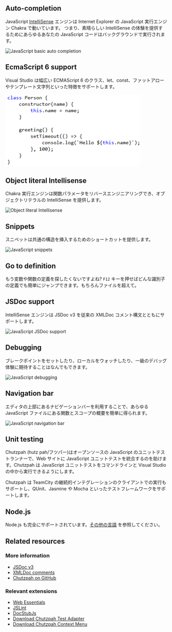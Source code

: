 <properties
			pageTitle="JavaScript"
			_description="The JavaScript editor in Visual Studio supports EcmaScript 6 and has the most advanced IntelliSense engine on the market."
			description="Visual Studio の JavaScript エディタは ECMAScript 6 をサポートし、世の中でもっとも進んだ IntelliSense エンジンを備えます。"
			slug="javascript"
			order="300"
			keywords="javascript, jscript, script, dhtml, es3, es5, es6"
/>

## Auto-completion
<!--
The JavaScript [IntelliSense](http://go.microsoft.com/fwlink/?LinkId=532997) engine is powered by Internet Explorer's JavaScript execution engine, Chakra. That means that all your JavaScript code is executed in the background to provide the ultimate IntelliSense experience.
-->

JavaScript [IntelliSense](http://go.microsoft.com/fwlink/?LinkId=532997) エンジンは Internet Explorer の JavaScript 実行エンジン Chakra で動いています。
つまり、素晴らしい IntelliSense の体験を提供するためにあらゆるあなたの JavaScript コードはバックグラウンドで実行されます。

![JavaScript basic auto completion](_assets/javascript-basic-auto-completion.gif)

## EcmaScript 6 support
<!--
Visual Studio supports a broad set of EcmaScript 6 features including classes, let, const, fat arrows and template strings.
-->

Visual Studio は幅広い ECMAScript 6 のクラス、let、const、ファットアローやテンプレート文字列といった特徴をサポートします。

![EcmaScript 6 support](_assets/javascript-es6.png)

## Object literal Intellisense
<!--
The Chakra execution engine is capable of reverse engineering function parameters to provide object literal Intellisense.
-->

Chakra 実行エンジンは関数パラメータをリバースエンジニアリングでき、オブジェクトリテラルの IntelliSense を提供します。

![Object literal Intellisense](_assets/javascript-object-literal-intellisense.gif)

## Snippets
<!--
Snippets provide a shortcut for inserting common structures.
-->

スニペットは共通の構造を挿入するためのショートカットを提供します。

![JavaScript snippets](_assets/javascript-snippets.gif)

## Go to definition
<!--
Ever needed to find the definition of a variable or function? By pressing `F12` you can easily jump to the definition of any identifier - even across files.
-->

もう変数や関数の定義を探したくないですよね? `F12` キーを押せばどんな識別子の定義でも簡単にジャンプできます。もちろんファイルを超えて。

## JSDoc support
<!--
The IntelliSense engine supports JSDoc v3 as well as the older XMLDoc comment syntax.
-->

IntelliSense エンジンは JSDoc v3 を従来の XMLDoc コメント構文とともにサポートします。

![JavaScript JSDoc support](_assets/javascript-jsdoc.gif)

## Debugging
<!--
Set breakpoints, watch locals, and do everything else you would expect from a first-class debugging experience.
-->
ブレークポイントをセットしたり、ローカルをウォッチしたり、一級のデバッグ体験に期待することはなんでもできます。

![JavaScript debugging](_assets/javascript-debugging.gif)

## Navigation bar
<!--
Easily get an overview of the functions and scopes in any JavaScript file by using the navigation bar at the top of the editor.
-->

エディタの上部にあるナビゲーションバーを利用することで、あらゆる JavaScript ファイルにある関数とスコープの概要を簡単に得られます。

![JavaScript navigation bar](_assets/javascript-navigation-bar.gif)

## Unit testing
<!--
Chutzpah (hutz·pah) is an open source JavaScript unit test runner which helps you integrate JavaScript unit testing into your website. It enables you to run JavaScript unit tests from the command line and from inside of Visual Studio.
-->

Chutzpah (hutz pah/フツパー)はオープンソースの JavaScript のユニットテストランナーで、Web サイトに JavaScript ユニットテストを統合するのを助けます。Chutzpah は JavaScript ユニットテストをコマンドラインと Visual Studio の中から実行できるようにします。

<!--
Chutzpah also supports running in the TeamCity continuous integration client, and it supports the QUnit, Jasmine, and Mocha testing frameworks.
-->

Chutzpah は TeamCity の継続的インテグレーションのクライアントでの実行もサポートし、QUnit、Jasmine や Mocha といったテストフレームワークをサポートします。

## Node.js
<!--
Node.js is fully supported. See [other languages](/languages/other/#node.js)
-->

Node.js も完全にサポートされています。[その他の言語](/languages/other/#node.js) を参照してください。

<aside role="complementary">

## Related resources

<section>

### More information

- [JSDoc v3](http://usejsdoc.org/)
- [XMLDoc comments](https://msdn.microsoft.com/en-us/library/bb514138.aspx)
- [Chutzpah on GitHub](https://github.com/mmanela/chutzpah/)
</section>

<section>

### Relevant extensions

- [Web Essentials](https://visualstudiogallery.msdn.microsoft.com/ee6e6d8c-c837-41fb-886a-6b50ae2d06a2)
- [JSLint](https://visualstudiogallery.msdn.microsoft.com/ede12aa8-0f80-4e6f-b15c-7a8b3499370e)
- [DocStubJs](https://visualstudiogallery.msdn.microsoft.com/0cb7304b-ad78-4283-ba2b-42804657fcdd)
- [Download Chutzpah Test Adapter](https://visualstudiogallery.msdn.microsoft.com/f8741f04-bae4-4900-81c7-7c9bfb9ed1fe)
- [Download Chutzpah Context Menu](https://visualstudiogallery.msdn.microsoft.com/71a4e9bd-f660-448f-bd92-f5a65d39b7f0)
</section>

</aside>